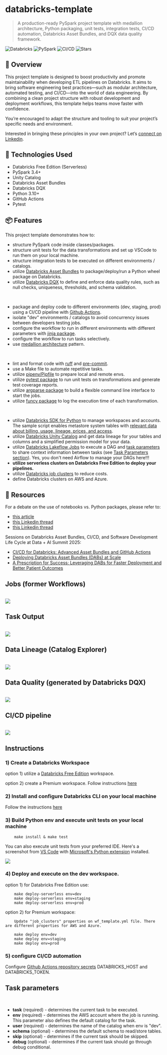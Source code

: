 # databricks-template

> A production-ready PySpark project template with medallion architecture, Python packaging, unit tests, integration tests, CI/CD automation, Databricks Asset Bundles, and DQX data quality framework.

![Databricks](https://img.shields.io/badge/platform-Databricks-orange?logo=databricks)
![PySpark](https://img.shields.io/badge/pyspark-3.4+-brightgreen?logo=apache-spark)
![CI/CD](https://img.shields.io/github/actions/workflow/status/andre-salvati/databricks-template/.github/workflows/onpush.yml)
![Stars](https://img.shields.io/github/stars/andre-salvati/databricks-template?style=social)

## 🚀 Overview

This project template is designed to boost productivity and promote maintainability when developing ETL pipelines on Databricks. It aims to bring software engineering best practices—such as modular architecture, automated testing, and CI/CD—into the world of data engineering. By combining a clean project structure with robust development and deployment workflows, this template helps teams move faster with confidence.

You’re encouraged to adapt the structure and tooling to suit your project’s specific needs and environment.

Interested in bringing these principles in your own project?  Let’s [connect on Linkedin](https://www.linkedin.com/in/andresalvati/).

## 🧪 Technologies Used

- Databricks Free Edition (Serverless)
- PySpark 3.4+
- Unity Catalog
- Databricks Asset Bundles
- Databricks DQX
- Python 3.10+
- GitHub Actions
- Pytest

## 📦 Features

This project template demonstrates how to:

- structure PySpark code inside classes/packages.
- structure unit tests for the data transformations and set up VSCode to run them on your local machine.
- structure integration tests to be executed on different environments / catalogs.
- utilize [Databricks Asset Bundles](https://docs.databricks.com/en/dev-tools/bundles/index.html) to package/deploy/run a Python wheel package on Databricks.
- utilize [Databricks DQX](https://databrickslabs.github.io/dqx/) to define and enforce data quality rules, such as null checks, uniqueness, thresholds, and schema validation.

<br>

- package and deploy code to different environments (dev, staging, prod) using a CI/CD pipeline with [Github Actions](https://docs.github.com/en/actions).
- isolate "dev" environments / catalogs to avoid concurrency issues between developers testing jobs.
- configure the workflow to run in different environments with different parameters with [jinja package](https://pypi.org/project/jinja2/).
- configure the workflow to run tasks selectively.
- use [medallion architecture](https://www.databricks.com/glossary/medallion-architecture) pattern.

<br>

- lint and format code with [ruff](https://docs.astral.sh/ruff/) and [pre-commit](https://pre-commit.com/).
- use a Make file to automate repetitive tasks.
- utilize [pipenv/Pipfile](https://pipenv.pypa.io/) to prepare local and remote envs.
- utilize [pytest package](https://pypi.org/project/pytest/) to run unit tests on transformations and generate test coverage reports.
- utilize [argparse package](https://pypi.org/project/argparse/) to build a flexible command line interface to start the jobs.
- utilize [funcy package](https://pypi.org/project/funcy/) to log the execution time of each transformation.

<br>

- utilize [Databricks SDK for Python](https://docs.databricks.com/en/dev-tools/sdk-python.html) to manage workspaces and accounts. The sample script enables metastore system tables with [relevant data about billing, usage, lineage, prices, and access](https://www.youtube.com/watch?v=LcRWHzk8Wm4).
- utilize [Databricks Unity Catalog](https://www.databricks.com/product/unity-catalog) and get data lineage for your tables and columns and a simplified permission model for your data.
- utilize [Databricks Lakeflow Jobs](https://docs.databricks.com/en/workflows/index.html) to execute a DAG and [task parameters](https://docs.databricks.com/en/workflows/jobs/parameter-value-references.html) to share context information between tasks (see [Task Parameters section](#task-parameters)). Yes, you don't need Airflow to manage your DAGs here!!!
- **utilize serverless clusters on Databricks Free Edition to deploy your pipelines.**
- utilize [Databricks job clusters](https://docs.databricks.com/en/workflows/jobs/use-compute.html#use-databricks-compute-with-your-jobs) to reduce costs.
- define Databricks clusters on AWS and Azure.

## 🧠 Resources

For a debate on the use of notebooks vs. Python packages, please refer to:
- [this article](https://dataengineeringcentral.substack.com/p/apple-pie-angry-people-other-news)
- [this Linkedin thread](https://www.linkedin.com/feed/update/urn:li:activity:7171661784997715968/)
- [this Linkedin thread](https://www.linkedin.com/feed/update/urn:li:activity:7170904539380875264/)

Sessions on Databricks Asset Bundles, CI/CD, and Software Development Life Cycle at Data + AI Summit 2025:
- [CI/CD for Databricks: Advanced Asset Bundles and GitHub Actions](https://www.youtube.com/watch?v=XumUXF1e6RI)
- [Deploying Databricks Asset Bundles (DABs) at Scale](https://www.youtube.com/watch?v=mMwprgB-sIU)
- [A Prescription for Success: Leveraging DABs for Faster Deployment and Better Patient Outcomes](https://www.youtube.com/watch?v=01JHTM2UP-U)

## Jobs (former Workflows)

<br>

<img src="docs/dag.png">

<br>

## Task Output

<br>

<img src="docs/task_output.png">

<br>

## Data Lineage (Catalog Explorer)

<br>

<img src="docs/data_lineage.png">

<br>

## Data Quality (generated by Databricks DQX)

<br>

<img src="docs/data_quality.png">

<br>



## CI/CD pipeline

<br>

<img src="docs/ci_cd.png">

<br>


## Instructions

### 1) Create a Databricks Workspace

option 1) utilize a [Databricks Free Edition](https://docs.databricks.com/aws/en/getting-started/free-edition) workspace.

option 2) create a Premium workspace. Follow instructions [here](https://github.com/databricks/terraform-databricks-examples)


### 2) Install and configure Databricks CLI on your local machine

Follow the instructions [here](https://docs.databricks.com/en/dev-tools/cli/install.html)


### 3) Build Python env and execute unit tests on your local machine

        make install & make test

You can also execute unit tests from your preferred IDE. Here's a screenshot from [VS Code](https://code.visualstudio.com/) with [Microsoft's Python extension](https://marketplace.visualstudio.com/items?itemName=ms-python.python) installed.

<img src="docs/vscode.png">

### 4) Deploy and execute on the dev workspace.

option 1) for Databricks Free Edition use:

        make deploy-serverless env=dev
        make deploy-serverless env=staging
        make deploy-serverless env=prod


option 2) for Premium workspace:

        Update "job_clusters" properties on wf_template.yml file. There are different properties for AWS and Azure.

        make deploy env=dev
        make deploy env=staging
        make deploy env=prod


### 5) configure CI/CD automation

Configure [Github Actions repository secrets](https://docs.github.com/en/actions/security-guides/using-secrets-in-github-actions) DATABRICKS_HOST and DATABRICKS_TOKEN.


## Task parameters

<br>


- **task** (required) - determines the current task to be executed.
- **env** (required) - determines the AWS account where the job is running. This parameter also defines the default catalog for the task.
- **user** (required) - determines the name of the catalog when env is "dev".
- **schema** (optional) - determines the default schema to read/store tables.
- **skip** (optional) - determines if the current task should be skipped.
- **debug** (optional) - determines if the current task should go through debug conditional.
